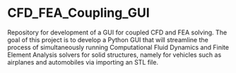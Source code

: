 # CFD_FEA_Coupling_GUI
Repository for development of a GUI for coupled CFD and FEA solving. The goal of this project is to develop a Python GUI that will streamline the process of simultaneously running Computational Fluid Dynamics and Finite Element Analysis solvers for solid structures, namely for vehicles such as airplanes and automobiles via importing an STL file. 
